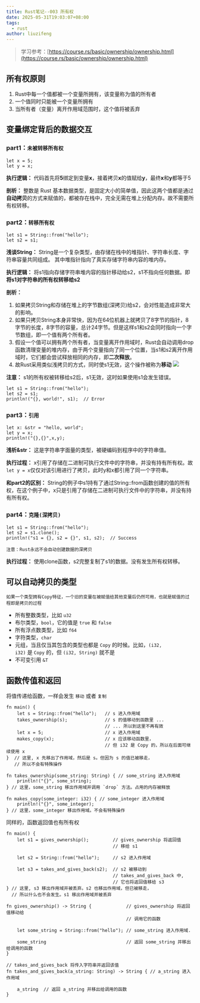 ```yaml
---
title: Rust笔记--003 所有权
date: 2025-05-31T19:03:07+08:00
tags:
  - rust
author: liuzifeng
---
```

> 学习参考：[https://course.rs/basic/ownership/ownership.html](https://course.rs/basic/ownership/ownership.html)
## 所有权原则

1. Rust中每一个值都被一个变量所拥有，该变量称为值的所有者
2. 一个值同时只能被一个变量所拥有
3. 当所有者（变量）离开作用域范围时，这个值将被丢弃

## 变量绑定背后的数据交互

### part1：`未被转移所有权`

```
let x = 5;
let y = x;
```

**执行逻辑：**
代码首先将**5**绑定到变量**x**，接着拷贝**x**的值赋给**y**，最终**x**和**y**都等于5

**剖析：**
整数是 Rust 基本数据类型，是固定大小的简单值，因此这两个值都是通过**自动拷贝**的方式来赋值的，都被存在栈中，完全无需在堆上分配内存。故不需要所有权转移。

### part2：`转移所有权`

```
let s1 = String::from("hello"); 
let s2 = s1;
```

**浅谈String：**
String是一个复杂类型，由存储在栈中的堆指针、字符串长度、字符串容量共同组成。
其中堆指针指向了真实存储字符串内容的堆内存。

**执行逻辑：**
将s1指向存储字符串堆内容的指针移动给s2，s1不指向任何数据。即**将s1对字符串的所有权转移给s2**

**剖析：**
1. 如果拷贝String和存储在堆上的字节数组(深拷贝)给s2，会对性能造成非常大的影响。
2. 如果只拷贝String本身非常快，因为在64位机器上就拷贝了8字节的指针，8字节的长度，8字节的容量，总计24字节。但是这样s1和s2会同时指向一个字节数组，即一个值有两个所有者。
3. 假设一个值可以拥有两个所有者，当变量离开作用域时，Rust会自动调用drop函数清理变量的堆内存，由于两个变量指向了同一个位置，当s1和s2离开作用域时，它们都会尝试释放相同的内存，即**二次释放**。
4. 故Rust采用类似浅拷贝的方式，同时使s1无效，这个操作被称为**移动**
![](/images/Rust笔记--003%20所有权.png)

**注意：**
s1的所有权被转移给s2后，s1无效，这时如果使用s1会发生错误。
```
let s1 = String::from("hello"); 
let s2 = s1;
println!("{}, world!", s1);  // Error
```

### part3：`引用`

```
let x: &str = "hello, world";
let y = x;
println!("{},{}",x,y);
```

**浅析&str：**
这是字符串字面量的类型，被硬编码到程序中的字符串值。

**执行过程：**
x引用了存储在二进制可执行文件中的字符串，并没有持有所有权。故`let y = x`仅仅对该引用进行了拷贝，此时y和x都引用了同一个字符串。

**和part2的区别：**
String的例子中s1持有了通过String::from函数创建的值的所有权，在这个例子中，x只是引用了存储在二进制可执行文件中的字符串，并没有持有所有权。

### part4：`克隆(深拷贝)`

```
let s1 = String::from("hello"); 
let s2 = s1.clone();
println!("s1 = {}, s2 = {}", s1, s2);  // Success
```

`注意：Rust永远不会自动创建数据的深拷贝`

**执行过程：**
使用clone函数，s2完整复制了s1的数据。没有发生所有权转移。

## 可以自动拷贝的类型

`如果一个类型拥有Copy特征，一个旧的变量在被赋值给其他变量后仍然可用，也就是赋值的过程即是拷贝的过程`

- 所有整数类型，比如 `u32`
- 布尔类型，`bool`，它的值是 `true` 和 `false`
- 所有浮点数类型，比如 `f64`
- 字符类型，`char`
- 元组，当且仅当其包含的类型也都是 `Copy` 的时候。比如，`(i32, i32)` 是 `Copy` 的，但 `(i32, String)` 就不是
- 不可变引用 `&T` 

## 函数传值和返回

将值传递给函数，一样会发生 `移动` 或者 `复制`
```
fn main() {
	let s = String::from("hello");   // s 进入作用域 
	takes_ownership(s);              // s 的值移动到函数里 ... 
						             // ... 所以到这里不再有效 
	let x = 5;                       // x 进入作用域 
	makes_copy(x);                   // x 应该移动函数里， 
	                                 // 但 i32 是 Copy 的，所以在后面可继续使用 x
}  // 这里, x 先移出了作用域，然后是 s。但因为 s 的值已被移走， 
   // 所以不会有特殊操作 
   
fn takes_ownership(some_string: String) { // some_string 进入作用域 
	println!("{}", some_string);
} // 这里，some_string 移出作用域并调用 `drop` 方法。占用的内存被释放 

fn makes_copy(some_integer: i32) { // some_integer 进入作用域 
	println!("{}", some_integer); 
} // 这里，some_integer 移出作用域。不会有特殊操作
```

同样的，函数返回值也有所有权

```
fn main() {
    let s1 = gives_ownership();         // gives_ownership 将返回值
                                        // 移给 s1

    let s2 = String::from("hello");     // s2 进入作用域

    let s3 = takes_and_gives_back(s2);  // s2 被移动到
                                        // takes_and_gives_back 中,
                                        // 它也将返回值移给 s3
} // 这里, s3 移出作用域并被丢弃。s2 也移出作用域，但已被移走，
  // 所以什么也不会发生。s1 移出作用域并被丢弃

fn gives_ownership() -> String {             // gives_ownership 将返回值移动给
                                             // 调用它的函数

    let some_string = String::from("hello"); // some_string 进入作用域.

    some_string                              // 返回 some_string 并移出给调用的函数
}

// takes_and_gives_back 将传入字符串并返回该值
fn takes_and_gives_back(a_string: String) -> String { // a_string 进入作用域

    a_string  // 返回 a_string 并移出给调用的函数
}
```